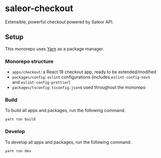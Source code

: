 # saleor-checkout

Extensible, powerful checkout powered by Saleor API.


## Setup

This monorepo uses [Yarn](https://classic.yarnpkg.com/lang/en/) as a package manager.

### Monorepo structure

- `apps/checkout`: a React 18 checkout app, ready to be extended/modified
- `packages/config`: `eslint` configurations (includes `eslint-config-next` and `eslint-config-prettier`)
- `packages/tsconfig`: `tsconfig.json`s used throughout the monorepo


### Build

To build all apps and packages, run the following command:

```
yarn run build
```

### Develop

To develop all apps and packages, run the following command:

```
yarn run dev
```
